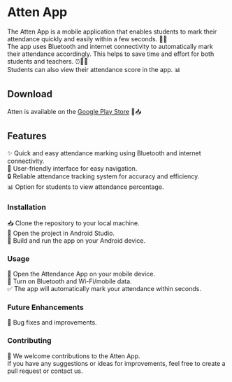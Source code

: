 # Atten App
The Atten App is a mobile application that enables students to mark their attendance quickly and easily within a few seconds. 📱✅<br/> The app uses Bluetooth and internet connectivity to automatically mark their attendance accordingly. This helps to save time and effort for both students and teachers. ⏰👩‍🏫 <br/>Students can also view their attendance score in the app. 📊

## Download
Atten is available on the [Google Play Store](https://play.google.com/store/apps/details?id=com.meet.atten) 🎉📥

## Features
✨ Quick and easy attendance marking using Bluetooth and internet connectivity.<br/>
📲 User-friendly interface for easy navigation.<br/>
🔒 Reliable attendance tracking system for accuracy and efficiency.<br/>
📊 Option for students to view attendance percentage.<br/>

### Installation
📥 Clone the repository to your local machine.<br/>
🔧 Open the project in Android Studio.<br/>
🚀 Build and run the app on your Android device.<br/>

### Usage
📱 Open the Attendance App on your mobile device.<br/>
📶 Turn on Bluetooth and Wi-Fi/mobile data.<br/>
✅ The app will automatically mark your attendance within seconds.<br/>

<!-- ### Screenshots
<img src="screenshots/1.png" width="250" height="500" alt="Screenshot 1"> <img src="screenshots/2.png" width="250" height="500" alt="Screenshot 2">
<img src="screenshots/3.png" width="250" height="500" alt="Screenshot 3"> <img src="screenshots/4.png" width="250" height="500" alt="Screenshot 4"> -->

### Future Enhancements
🐛 Bug fixes and improvements.

### Contributing
🤝 We welcome contributions to the Atten App.<br/>
If you have any suggestions or ideas for improvements, feel free to create a pull request or contact us.
